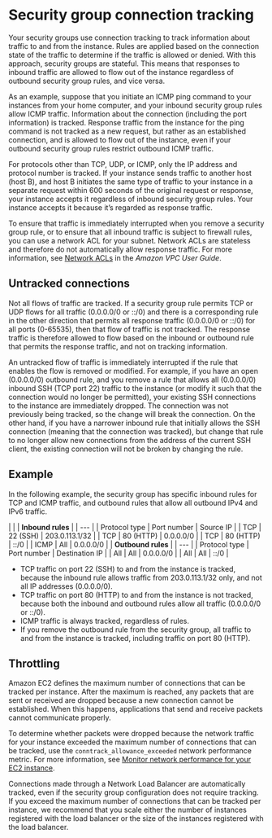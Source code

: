 # Security group connection tracking<a name="security-group-connection-tracking"></a>

Your security groups use connection tracking to track information about traffic to and from the instance\. Rules are applied based on the connection state of the traffic to determine if the traffic is allowed or denied\. With this approach, security groups are stateful\. This means that responses to inbound traffic are allowed to flow out of the instance regardless of outbound security group rules, and vice versa\.

As an example, suppose that you initiate an ICMP ping command to your instances from your home computer, and your inbound security group rules allow ICMP traffic\. Information about the connection \(including the port information\) is tracked\. Response traffic from the instance for the ping command is not tracked as a new request, but rather as an established connection, and is allowed to flow out of the instance, even if your outbound security group rules restrict outbound ICMP traffic\.

For protocols other than TCP, UDP, or ICMP, only the IP address and protocol number is tracked\. If your instance sends traffic to another host \(host B\), and host B initiates the same type of traffic to your instance in a separate request within 600 seconds of the original request or response, your instance accepts it regardless of inbound security group rules\. Your instance accepts it because it’s regarded as response traffic\.

To ensure that traffic is immediately interrupted when you remove a security group rule, or to ensure that all inbound traffic is subject to firewall rules, you can use a network ACL for your subnet\. Network ACLs are stateless and therefore do not automatically allow response traffic\. For more information, see [Network ACLs](https://docs.aws.amazon.com/vpc/latest/userguide/vpc-network-acls.html) in the *Amazon VPC User Guide*\.

## Untracked connections<a name="untracked-connections"></a>

Not all flows of traffic are tracked\. If a security group rule permits TCP or UDP flows for all traffic \(0\.0\.0\.0/0 or ::/0\) and there is a corresponding rule in the other direction that permits all response traffic \(0\.0\.0\.0/0 or ::/0\) for all ports \(0\-65535\), then that flow of traffic is not tracked\. The response traffic is therefore allowed to flow based on the inbound or outbound rule that permits the response traffic, and not on tracking information\.

An untracked flow of traffic is immediately interrupted if the rule that enables the flow is removed or modified\. For example, if you have an open \(0\.0\.0\.0/0\) outbound rule, and you remove a rule that allows all \(0\.0\.0\.0/0\) inbound SSH \(TCP port 22\) traffic to the instance \(or modify it such that the connection would no longer be permitted\), your existing SSH connections to the instance are immediately dropped\. The connection was not previously being tracked, so the change will break the connection\. On the other hand, if you have a narrower inbound rule that initially allows the SSH connection \(meaning that the connection was tracked\), but change that rule to no longer allow new connections from the address of the current SSH client, the existing connection will not be broken by changing the rule\.

## Example<a name="connection-tracking-example"></a>

In the following example, the security group has specific inbound rules for TCP and ICMP traffic, and outbound rules that allow all outbound IPv4 and IPv6 traffic\.


| 
| 
| **Inbound rules** | 
| --- |
| Protocol type | Port number | Source IP | 
| TCP  | 22 \(SSH\) | 203\.0\.113\.1/32 | 
| TCP  | 80 \(HTTP\) | 0\.0\.0\.0/0 | 
| TCP  | 80 \(HTTP\) | ::/0 | 
| ICMP | All | 0\.0\.0\.0/0 | 
| **Outbound rules** | 
| --- |
| Protocol type | Port number | Destination IP | 
| All | All | 0\.0\.0\.0/0 | 
| All | All | ::/0 | 
+ TCP traffic on port 22 \(SSH\) to and from the instance is tracked, because the inbound rule allows traffic from 203\.0\.113\.1/32 only, and not all IP addresses \(0\.0\.0\.0/0\)\.
+ TCP traffic on port 80 \(HTTP\) to and from the instance is not tracked, because both the inbound and outbound rules allow all traffic \(0\.0\.0\.0/0 or ::/0\)\.
+ ICMP traffic is always tracked, regardless of rules\.
+ If you remove the outbound rule from the security group, all traffic to and from the instance is tracked, including traffic on port 80 \(HTTP\)\.

## Throttling<a name="connection-tracking-throttling"></a>

Amazon EC2 defines the maximum number of connections that can be tracked per instance\. After the maximum is reached, any packets that are sent or received are dropped because a new connection cannot be established\. When this happens, applications that send and receive packets cannot communicate properly\.

To determine whether packets were dropped because the network traffic for your instance exceeded the maximum number of connections that can be tracked, use the `conntrack_allowance_exceeded` network performance metric\. For more information, see [Monitor network performance for your EC2 instance](monitoring-network-performance-ena.md)\.

Connections made through a Network Load Balancer are automatically tracked, even if the security group configuration does not require tracking\. If you exceed the maximum number of connections that can be tracked per instance, we recommend that you scale either the number of instances registered with the load balancer or the size of the instances registered with the load balancer\.